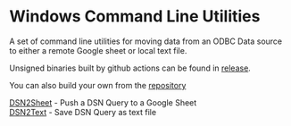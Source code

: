 # Windows Command Line Utilities
A set of command line utilities for moving data from an ODBC Data source to either a remote Google sheet or local text file.

Unsigned binaries built by github actions can be found in [release](https://github.com/coop-blake/DSN2Sheet/releases).  

You can also build your own from the [repository](https://github.com/coop-blake/DSN2Sheet)

[DSN2Sheet](dsn2Sheet.html) - Push a DSN Query to a Google Sheet  
[DSN2Text](dsn2Text.html) - Save DSN Query as text file
